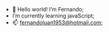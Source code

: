 - 👋 Hello world! I’m Fernando;
-  I’m currently learning javaScript;
- 📫 fernandoluan1953@hotmail.com;

<!---
ferluaz/ferluaz is a ✨ special ✨ repository because its `README.md` (this file) appears on your GitHub profile.
You can click the Preview link to take a look at your changes.
--->
